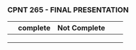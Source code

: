 ###  CPNT 265 - FINAL PRESENTATION  




|   | complete  | Not Complete  |   |   |
|---|---|---|---|---|
|   |   |   |   |   |
|   |   |   |   |   |
|   |   |   |   |   |

